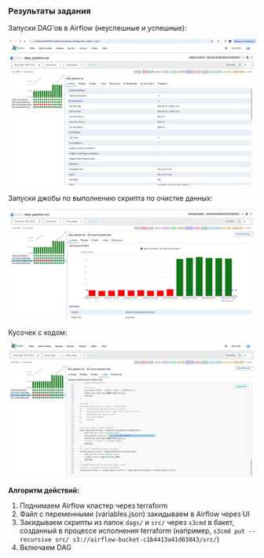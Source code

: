 ### Результаты задания

Запуски DAG'ов в Airflow (неуспешные и успешные):

![plot](terraform_output_hw4.png)

Запуски джобы по выполнению скрипта по очистке данных:

![plot](terraform_output_hw4_steps.png)

Кусочек с кодом:

![plot](terraform_output_hw4_code.png)

**Алгоритм действий:**
1. Поднимаем Airflow кластер через terraform
2. Файл с переменными (variables.json) закидываем в Airflow через UI
3. Закидываем скрипты из папок `dags/` и `src/` через `s3cmd` в бакет, созданный в процессе исполнения terraform (например, `s3cmd put --recursive src/ s3://airflow-bucket-c1b4413a41d03843/src/`)
4. Включаем DAG
